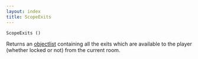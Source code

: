 ```yaml
---
layout: index
title: ScopeExits
---
```


    ScopeExits ()

Returns an [objectlist](../../types/objectlist.html) containing all the exits which are available to the player (whether locked or not) from the current room.
